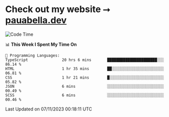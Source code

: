 # Check out my website ⭢ [pauabella.dev](https://pauabella.dev)

<!--START_SECTION:waka-->
![Code Time](http://img.shields.io/badge/Code%20Time-2%2C637%20hrs%2027%20mins-blue)

📊 **This Week I Spent My Time On** 

```text
💬 Programming Languages: 
TypeScript               20 hrs 6 mins       ██████████████████████░░░   86.14 % 
HTML                     1 hr 35 mins        ██░░░░░░░░░░░░░░░░░░░░░░░   06.81 % 
CSS                      1 hr 21 mins        █░░░░░░░░░░░░░░░░░░░░░░░░   05.82 % 
JSON                     6 mins              ░░░░░░░░░░░░░░░░░░░░░░░░░   00.49 % 
SCSS                     6 mins              ░░░░░░░░░░░░░░░░░░░░░░░░░   00.46 % 
```


 Last Updated on 07/11/2023 00:18:11 UTC
<!--END_SECTION:waka-->
